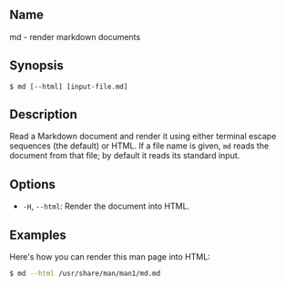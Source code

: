 ## Name

md - render markdown documents

## Synopsis

```**sh
$ md [--html] [input-file.md]
```

## Description

Read a Markdown document and render it using either terminal
escape sequences (the default) or HTML. If a file name is given,
`md` reads the document from that file; by default it reads its
standard input.

## Options

* `-H`, `--html`: Render the document into HTML.

## Examples

Here's how you can render this man page into HTML:

```sh
$ md --html /usr/share/man/man1/md.md
```
